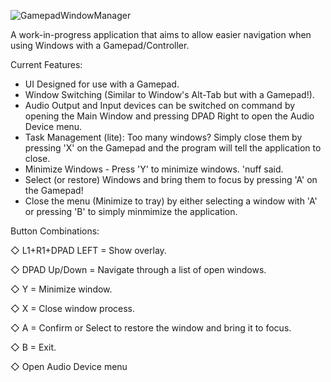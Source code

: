 ![GamepadWindowManager](https://github.com/ACCESSDENIIED/WindowsConsoleOS/assets/100420164/d587919f-5935-4168-8532-7fa03fafe2fe)

A work-in-progress application that aims to allow easier navigation when using Windows with a Gamepad/Controller.

Current Features:

- UI Designed for use with a Gamepad.
- Window Switching (Similar to Window's Alt-Tab but with a Gamepad!).
- Audio Output and Input devices can be switched on command by opening the Main Window and pressing DPAD Right to open the Audio Device menu.
- Task Management (lite): Too many windows? Simply close them by pressing 'X' on the Gamepad and the program will tell the application to close.
- Minimize Windows - Press 'Y' to minimize windows. 'nuff said.
- Select (or restore) Windows and bring them to focus by pressing 'A' on the Gamepad!
- Close the menu (Minimize to tray) by either selecting a window with 'A' or pressing 'B' to simply minmimize the application. 

Button Combinations:

◇ L1+R1+DPAD LEFT = Show overlay.

◇ DPAD Up/Down = Navigate through a list of open windows.

◇ Y = Minimize window.

◇ X = Close window process.

◇ A = Confirm or Select to restore the window and bring it to focus.

◇ B = Exit.

◇ Open Audio Device menu
